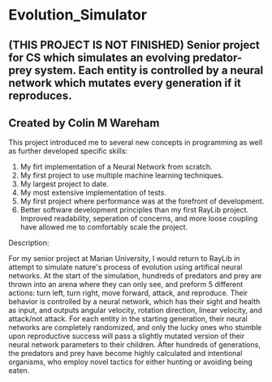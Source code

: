 # Evolution_Simulator
(THIS PROJECT IS NOT FINISHED) Senior project for CS which simulates an evolving predator-prey system. Each entity is controlled by a neural network which mutates every generation if it reproduces.
---------------------------------------------------
Created by Colin M Wareham
---------------------------------------------------
This project introduced me to several new concepts in programming as well as further developed specific skills:
1. My firt implementation of a Neural Network from scratch.
2. My first project to use multiple machine learning techniques.
3. My largest project to date.
4. My most extensive implementation of tests.
5. My first project where performance was at the forefront of development.
6. Better software development principles than my first RayLib project. Improved readability, seperation of concerns, and more loose coupling have allowed me to comfortably scale the project.


Description:

For my senior project at Marian University, I would return to RayLib in attempt to simulate nature's process of evolution using artifical neural networks. At the start of the simulation, hundreds of predators and prey are thrown into an arena where they can only see, and preform 5 different actions: turn left, turn right, move forward, attack, and reproduce. Their behavior is controlled by a neural network, which has their sight and health as input, and outputs angular velocity, rotation direction, linear velocity, and attack/not attack. For each entity in the starting generation, their neural networks are completely randomized, and only the lucky ones who stumble upon reproductive success will pass a slightly mutated version of their neural network parameters to their children. After hundreds of generations, the predators and prey have become highly calculated and intentional organisms, who employ novel tactics for either hunting or avoiding being eaten.
